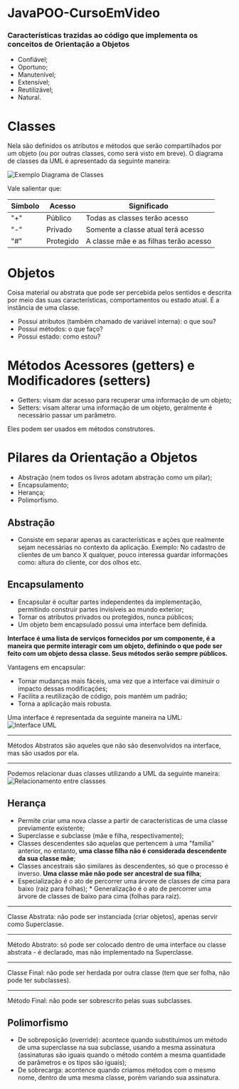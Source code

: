 # JavaPOO-CursoEmVideo


### Características trazidas ao código que implementa os conceitos de Orientação a Objetos

* Confiável;
* Oportuno;
* Manutenível;
* Extensível;
* Reutilizável;
* Natural.


# Classes

Nela são definidos os atributos e métodos que serão compartilhados por um objeto (ou por outras classes, como será visto em breve). O diagrama de classes da UML é apresentado da seguinte maneira:

![Exemplo Diagrama de Classes](https://i.imgur.com/dkgzMB3.png)

Vale salientar que:

Símbolo | Acesso | Significado
---|---|---
"+" | Público | Todas as classes terão acesso
"-" | Privado | Somente a classe atual terá acesso
"#" | Protegido | A classe mãe e as filhas terão acesso

# Objetos

Coisa material ou abstrata que pode ser percebida pelos sentidos e descrita por meio das suas características, comportamentos ou estado atual. É a instância de uma classe.

* Possui atributos (também chamado de variável interna): o que sou?
* Possui métodos: o que faço?
* Possui estado: como estou?


# Métodos Acessores (getters) e Modificadores (setters)

* Getters: visam dar acesso para recuperar uma informação de um objeto;
* Setters: visam alterar uma informação de um objeto, geralmente é necessário passar um parâmetro.

Eles podem ser usados em métodos construtores.


# Pilares da Orientação a Objetos

* Abstração (nem todos os livros adotam abstração como um pilar);
* Encapsulamento;
* Herança;
* Polimorfismo.


## Abstração

* Consiste em separar apenas as características e ações que realmente sejam necessárias no contexto da aplicação.
Exemplo: No cadastro de clientes de um banco X qualquer, pouco interessa guardar informações como: altura do cliente, cor dos olhos etc.


## Encapsulamento

* Encapsular é ocultar partes independentes da implementação, permitindo construir partes invisíveis ao mundo exterior;
* Tornar os atributos privados ou protegidos, nunca públicos;
* Um objeto bem encapsulado possui uma interface bem definida.

__Interface é uma lista de serviços fornecidos por um componente, é a maneira que permite interagir com um objeto, definindo o que pode ser feito com um objeto dessa classe. Seus métodos serão sempre públicos.__

Vantagens em encapsular:

* Tornar mudanças mais fáceis, uma vez que a interface vai diminuir o impacto dessas modificações;
* Facilita a reutilização de código, pois mantém um padrão;
* Torna a aplicação mais robusta.

Uma interface é representada da seguinte maneira na UML:
![Interface UML](https://i.imgur.com/CT405WK.png)

***
Métodos Abstratos são aqueles que não são desenvolvidos na interface, mas são usados por ela.
***
Podemos relacionar duas classes utilizando a UML da seguinte maneira:
![Relacionamento entre classses](https://i.imgur.com/GeLur8p.png)


## Herança

* Permite criar uma nova classe a partir de características de uma classe previamente existente;
* Superclasse e subclasse (mãe e filha, respectivamente);
* Classes descendentes são aquelas que pertencem à uma "família" anterior, no entanto, __uma classe filha não é considerada descendente da sua classe mãe__;
* Classes ancestrais são similares às descendentes, só que o processo é inverso. __Uma classe mãe não pode ser ancestral de sua filha__;
* Especialização é o ato de percorrer uma árvore de classes de cima para baixo (raiz para folhas);  * Generalização é o ato de percorrer uma árvore de classes de baixo para cima (folhas para raiz).

***
Classe Abstrata: não pode ser instanciada (criar objetos), apenas servir como Superclasse.
***
Método Abstrato: só pode ser colocado dentro de uma interface ou classe abstrata - é declarado, mas não implementado na Superclasse.
***
Classe Final: não pode ser herdada por outra classe (tem que ser folha, não pode ter subclasses).
***
Método Final: não pode ser sobrescrito pelas suas subclasses.


## Polimorfismo
* De sobreposição (override): acontece quando substituimos um método de uma superclasse na sua subclasse, usando a mesma assinatura (assinaturas são iguais quando o método contém a mesma quantidade de parâmetros e os tipos são iguais);
* De sobrecarga: acontence quando criamos métodos com o mesmo nome, dentro de uma mesma classe, porém variando sua assinatura.
